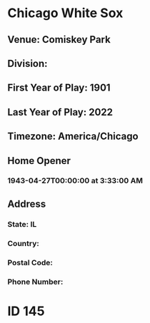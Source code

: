 # Chicago White Sox
## Venue: Comiskey Park
## Division: 
## First Year of Play: 1901
## Last Year of Play: 2022
## Timezone: America/Chicago
## Home Opener
### 1943-04-27T00:00:00 at 3:33:00 AM
## Address
### 
### State: IL
### Country: 
### Postal Code: 
### Phone Number: 
# ID 145